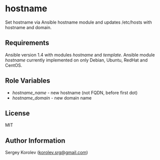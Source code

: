hostname
========

Set hostname via Ansible hostname module and updates /etc/hosts with hostname and domain.

Requirements
------------

Ansible version 1.4 with modules _hostname_ and _template_. Ansible module _hostname_ currently implemented on only Debian, Ubuntu, RedHat and CentOS.

Role Variables
--------------

 * _hostname_name_ - new hostname (not FQDN, before first dot)
 * _hostname_domain_ - new domain name

License
-------

MIT

Author Information
------------------

Sergey Korolev (<korolev.srg@gmail.com>)
